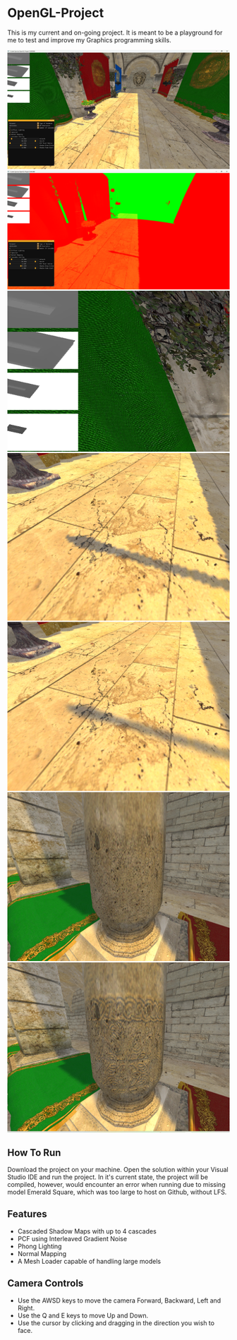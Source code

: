 # OpenGL-Project

This is my current and on-going project. It is meant to be a playground for me to test and improve my Graphics programming skills. 

![](OpenGLProject/Screenshots/FullScreen.png)
![](OpenGLProject/Screenshots/CascadeDebug.png)
![](OpenGLProject/Screenshots/ShadowMapDebug.png)
![](OpenGLProject/Screenshots/ShadowsNoPCF.png)
![](OpenGLProject/Screenshots/SoftShadowsWithPCF.png)
![](OpenGLProject/Screenshots/NormalMapsOff.png)
![](OpenGLProject/Screenshots/NormalMapsOn.png)

## How To Run

Download the project on your machine. Open the solution within your Visual Studio IDE and run the project.
In it's current state, the project will be compiled, however, would encounter an error when running due to missing 
model Emerald Square, which was too large to host on Github, without LFS.

## Features

- Cascaded Shadow Maps with up to 4 cascades
- PCF using Interleaved Gradient Noise
- Phong Lighting
- Normal Mapping
- A Mesh Loader capable of handling large models

## Camera Controls

- Use the AWSD keys to move the camera Forward, Backward, Left and Right.
- Use the Q and E keys to move Up and Down.
- Use the cursor by clicking and dragging in the direction you wish to face.
